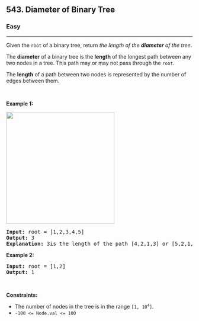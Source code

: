 <h2>543. Diameter of Binary Tree</h2><h3>Easy</h3><hr><div style="user-select: auto;"><p style="user-select: auto;">Given the <code style="user-select: auto;">root</code> of a binary tree, return <em style="user-select: auto;">the length of the <strong style="user-select: auto;">diameter</strong> of the tree</em>.</p>

<p style="user-select: auto;">The <strong style="user-select: auto;">diameter</strong> of a binary tree is the <strong style="user-select: auto;">length</strong> of the longest path between any two nodes in a tree. This path may or may not pass through the <code style="user-select: auto;">root</code>.</p>

<p style="user-select: auto;">The <strong style="user-select: auto;">length</strong> of a path between two nodes is represented by the number of edges between them.</p>

<p style="user-select: auto;">&nbsp;</p>
<p style="user-select: auto;"><strong style="user-select: auto;">Example 1:</strong></p>
<img alt="" src="https://assets.leetcode.com/uploads/2021/03/06/diamtree.jpg" style="width: 292px; height: 302px; user-select: auto;">
<pre style="user-select: auto;"><strong style="user-select: auto;">Input:</strong> root = [1,2,3,4,5]
<strong style="user-select: auto;">Output:</strong> 3
<strong style="user-select: auto;">Explanation:</strong> 3is the length of the path [4,2,1,3] or [5,2,1,3].
</pre>

<p style="user-select: auto;"><strong style="user-select: auto;">Example 2:</strong></p>

<pre style="user-select: auto;"><strong style="user-select: auto;">Input:</strong> root = [1,2]
<strong style="user-select: auto;">Output:</strong> 1
</pre>

<p style="user-select: auto;">&nbsp;</p>
<p style="user-select: auto;"><strong style="user-select: auto;">Constraints:</strong></p>

<ul style="user-select: auto;">
	<li style="user-select: auto;">The number of nodes in the tree is in the range <code style="user-select: auto;">[1, 10<sup style="user-select: auto;">4</sup>]</code>.</li>
	<li style="user-select: auto;"><code style="user-select: auto;">-100 &lt;= Node.val &lt;= 100</code></li>
</ul>
</div>